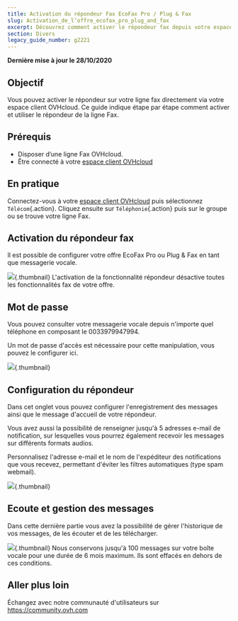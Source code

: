 ```yaml
---
title: Activation du répondeur Fax EcoFax Pro / Plug & Fax
slug: Activation_de_l’offre_ecofax_pro_plug_and_fax
excerpt: Découvrez comment activer le répondeur fax depuis votre espace client OVHcloud
section: Divers
legacy_guide_number: g2221
---
```


**Dernière mise à jour le 28/10/2020**

## Objectif

Vous pouvez activer le répondeur sur votre ligne fax directement via votre espace client OVHcloud. Ce guide indique étape par étape comment activer et utiliser le répondeur de la ligne Fax.

## Prérequis

- Disposer d’une ligne Fax OVHcloud.
- Être connecté à votre [espace client OVHcloud](https://www.ovh.com/auth/?action=gotomanager)

## En pratique

Connectez-vous à votre [espace client OVHcloud](https://www.ovh.com/auth/?action=gotomanager) puis sélectionnez `Télécom`{.action}. Cliquez ensuite sur `Téléphonie`{.action} puis sur le groupe ou se trouve votre ligne Fax.


## Activation du répondeur fax 

Il est possible de configurer votre offre EcoFax Pro ou Plug & Fax en tant que messagerie vocale.

![](images/img_4257.jpg){.thumbnail}
L'activation de la fonctionnalité répondeur désactive toutes les fonctionnalités fax de votre offre.


## Mot de passe
Vous pouvez consulter votre messagerie vocale depuis n'importe quel téléphone en composant le 0033979947994.

Un mot de passe d'accès est nécessaire pour cette manipulation, vous pouvez le configurer ici.

![](images/img_4258.jpg){.thumbnail}


## Configuration du répondeur
Dans cet onglet vous pouvez configurer l'enregistrement des messages ainsi que le message d'accueil de votre répondeur.

Vous avez aussi la possibilité de renseigner jusqu'à 5 adresses e-mail de notification, sur lesquelles vous pourrez également recevoir les messages sur différents formats audios.

Personnalisez l'adresse e-mail et le nom de l'expéditeur des notifications que vous recevez, permettant d'éviter les filtres automatiques (type spam webmail).

![](images/img_4259.jpg){.thumbnail}


## Ecoute et gestion des messages
Dans cette dernière partie vous avez la possibilité de gérer l'historique de vos messages, de les écouter et de les télécharger.

![](images/img_4260.jpg){.thumbnail}
Nous conservons jusqu'à 100 messages sur votre boîte vocale pour une durée de 6 mois maximum. Ils sont effacés en dehors de ces conditions.

## Aller plus loin

Échangez avec notre communauté d'utilisateurs sur <https://community.ovh.com>

